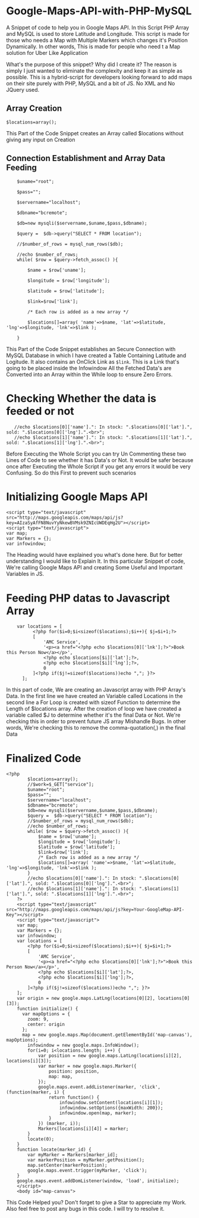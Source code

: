 # Google-Maps-API-with-PHP-MySQL
A Snippet of code to help you in Google Maps API. In this Script PHP Array and MySQL is used to store Latitude and Longitude. This script is made for those who needs a Map with Multiple Markers which changes it's Position Dynamically. In other words, This is made for people who need t a Map solution for Uber Like Application

What's the purpose of this snippet? Why did I create it? The reason is simply I just wanted to eliminate the complexity and keep it as simple as possible. This is a hybrid-script for developers looking forward to add maps on their site purely with PHP, MySQL and a bit of JS. No XML and No JQuery used. 


<h2>Array Creation</h2>
<code>$locations=array();</code>

This Part of the Code Snippet creates an Array called $locations without giving any input on Creation

<h2>Connection Establishment and Array Data Feeding</h2>

        $uname="root";

        $pass="";
        
        $servername="localhost";
        
        $dbname="bcremote";
        
        $db=new mysqli($servername,$uname,$pass,$dbname);
        
        $query =  $db->query("SELECT * FROM location");
        
        //$number_of_rows = mysql_num_rows($db);  
        
        //echo $number_of_rows;
        while( $row = $query->fetch_assoc() ){
        
            $name = $row['uname'];
            
            $longitude = $row['longitude'];           
            
            $latitude = $row['latitude'];
            
            $link=$row['link'];
            
            /* Each row is added as a new array */
            
            $locations[]=array( 'name'=>$name, 'lat'=>$latitude, 'lng'=>$longitude, 'lnk'=>$link );
            
        }

This Part of the Code Snippet establishes an Secure Connection with MySQL Database in which I have created a Table Containing Latitude and Logitude. 
It also contains an OnClick Link as <code>$link</code>. This is a Link that's going to be placed inside the Infowindow
All the Fetched Data's are Converted into an Array within the While loop to ensure Zero Errors.


<h1>Checking Whether the data is feeded or not</h1>

       //echo $locations[0]['name'].": In stock: ".$locations[0]['lat'].", sold: ".$locations[0]['lng'].".<br>";
       //echo $locations[1]['name'].": In stock: ".$locations[1]['lat'].", sold: ".$locations[1]['lng'].".<br>";
       
Before Executing the Whole Script you can try Un Commenting these two Lines of Code to see whether it has Data's or Not. It would be safer because once after Executing the Whole Script if you get any errors it would be very Confusing. So do this First to prevent such scenarios


<h1>Initializing Google Maps API</h1>


    <script type="text/javascript" src="http://maps.googleapis.com/maps/api/js?key=AIzaSyAfFN8NuvYyNkewBVMsk9ZNIcUWDEqHg2U"></script> 
    <script type="text/javascript">
    var map;
    var Markers = {};
    var infowindow;
    

The Heading would have explained you what's done here. But for better understanding I would like to Explain It. In this particular Snippet of code, We're calling Google Maps API and creating Some Useful and Important Variables in JS.


<h1>Feeding PHP datas to Javascript Array</h1>


        var locations = [
              <?php for($i=0;$i<sizeof($locations);$i++){ $j=$i+1;?>
              [
                  'AMC Service',
                  '<p><a href="<?php echo $locations[0]['lnk'];?>">Book this Person Now</a></p>',
                  <?php echo $locations[$i]['lat'];?>,
                  <?php echo $locations[$i]['lng'];?>,
                  0
              ]<?php if($j!=sizeof($locations))echo ","; }?>
          ];

    
In this part of code, We are creating an Javascript array with PHP Array's Data. In the first line we have created an Variable called Locations in the second line a For Loop is created with sizeof Function to determine the Length of     $locations     array. After the creation of loop we have created a variable called $J to determine whether it's the final Data or Not. We're checking this in order to prevent future JS array Mishandle Bugs. In other words, We're checking this to remove the comma-quotation(,) in the final Data


<h1>Finalized Code</h1>


    <?php
            $locations=array();
            //$work=$_GET["service"];
            $uname="root";
            $pass="";
            $servername="localhost";
            $dbname="bcremote";
            $db=new mysqli($servername,$uname,$pass,$dbname);
            $query =  $db->query("SELECT * FROM location");
            //$number_of_rows = mysql_num_rows($db);  
            //echo $number_of_rows;
            while( $row = $query->fetch_assoc() ){
                $name = $row['uname'];
                $longitude = $row['longitude'];                              
                $latitude = $row['latitude'];
                $link=$row['link'];
                /* Each row is added as a new array */
                $locations[]=array( 'name'=>$name, 'lat'=>$latitude, 'lng'=>$longitude, 'lnk'=>$link );
            }
            //echo $locations[0]['name'].": In stock: ".$locations[0]['lat'].", sold: ".$locations[0]['lng'].".<br>";
            //echo $locations[1]['name'].": In stock: ".$locations[1]['lat'].", sold: ".$locations[1]['lng'].".<br>";
        ?>
        <script type="text/javascript" src="http://maps.googleapis.com/maps/api/js?key=Your-GoogleMap-API-Key"></script> 
        <script type="text/javascript">
        var map;
        var Markers = {};
        var infowindow;
        var locations = [
            <?php for($i=0;$i<sizeof($locations);$i++){ $j=$i+1;?>
            [
                'AMC Service',
                '<p><a href="<?php echo $locations[0]['lnk'];?>">Book this Person Now</a></p>',
                <?php echo $locations[$i]['lat'];?>,
                <?php echo $locations[$i]['lng'];?>,
                0
            ]<?php if($j!=sizeof($locations))echo ","; }?>
        ];
        var origin = new google.maps.LatLng(locations[0][2], locations[0][3]);
        function initialize() {
          var mapOptions = {
            zoom: 9,
            center: origin
          };
          map = new google.maps.Map(document.getElementById('map-canvas'), mapOptions);
            infowindow = new google.maps.InfoWindow();
            for(i=0; i<locations.length; i++) {
                var position = new google.maps.LatLng(locations[i][2], locations[i][3]);
                var marker = new google.maps.Marker({
                    position: position,
                    map: map,
                });
                google.maps.event.addListener(marker, 'click', (function(marker, i) {
                    return function() {
                        infowindow.setContent(locations[i][1]);
                        infowindow.setOptions({maxWidth: 200});
                        infowindow.open(map, marker);
                    }
                }) (marker, i));
                Markers[locations[i][4]] = marker;
            }
            locate(0);
        }
        function locate(marker_id) {
            var myMarker = Markers[marker_id];
            var markerPosition = myMarker.getPosition();
            map.setCenter(markerPosition);
            google.maps.event.trigger(myMarker, 'click');
        }
        google.maps.event.addDomListener(window, 'load', initialize);
        </script>
        <body id="map-canvas">
        
        
This Code Helped you? Don't forget to give a Star to appreciate my Work. Also feel free to post any bugs in this code. I will try to resolve it.
